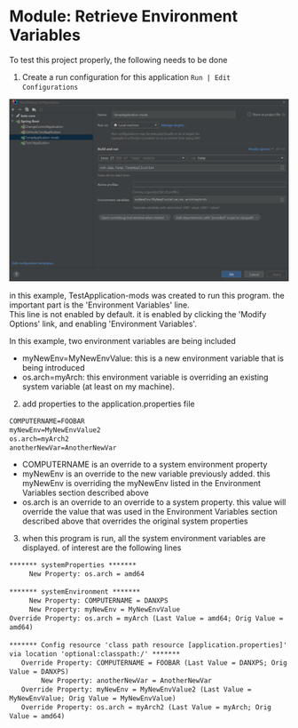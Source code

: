# Module: Retrieve Environment Variables


To test this project properly, the 
following needs to be done

1) Create a run configuration for this application 
    ```Run | Edit Configurations```

![img.png](img.png)

in this example, TestApplication-mods 
was created to run this program. the important
part is the 'Environment Variables' line.  
This line is not enabled by default. it is enabled
by clicking the 'Modify Options' link, and enabling 
'Environment Variables'.

In this example, two environment variables are being
included

* myNewEnv=MyNewEnvValue: this is a new environment 
variable that is being introduced
* os.arch=myArch: this environment variable is
overriding an existing system variable (at least
on my machine). 

2) add properties to the application.properties file
```
COMPUTERNAME=FOOBAR
myNewEnv=MyNewEnvValue2
os.arch=myArch2
anotherNewVar=AnotherNewVar
```

* COMPUTERNAME is an override to a system environment property
* myNewEnv is an override to the new variable previously added. 
this myNewEnv is 
overriding the myNewEnv listed in the Environment Variables 
section described above
* os.arch is an override to an override to a system property.
this value will override the value that was used in the 
Environment Variables section described above that overrides
the original system properties

3) when this program is run, all the system 
environment variables are displayed. of interest are 
the following lines

```
******* systemProperties *******
     New Property: os.arch = amd64

******* systemEnvironment *******
     New Property: COMPUTERNAME = DANXPS
     New Property: myNewEnv = MyNewEnvValue
Override Property: os.arch = myArch (Last Value = amd64; Orig Value = amd64)

******* Config resource 'class path resource [application.properties]' via location 'optional:classpath:/' *******
   Override Property: COMPUTERNAME = FOOBAR (Last Value = DANXPS; Orig Value = DANXPS)
        New Property: anotherNewVar = AnotherNewVar
   Override Property: myNewEnv = MyNewEnvValue2 (Last Value = MyNewEnvValue; Orig Value = MyNewEnvValue)
   Override Property: os.arch = myArch2 (Last Value = myArch; Orig Value = amd64)
   ```

